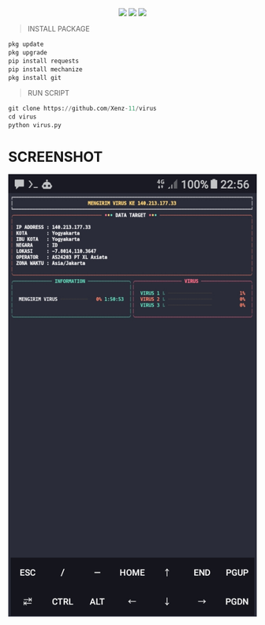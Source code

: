 <h2 align="center"></h2>
<p align="center">
<img src="https://img.shields.io/static/v1?label=VIRUS+X&message=%20&logo=nano&style=for-the-badge">
<img src="https://img.shields.io/static/v1?label=Created+By+Xenz&message=%20&logo=rust&style=for-the-badge&color=green">
<img src="https://img.shields.io/static/v1?label=version&message=1.0.1&logo=apache&style=for-the-badge&color=green">
</p>


> INSTALL PACKAGE
```python
pkg update
pkg upgrade
pip install requests
pip install mechanize
pkg install git
```
> RUN SCRIPT
```python
git clone https://github.com/Xenz-11/virus
cd virus
python virus.py
```
# SCREENSHOT
![KNTL](https://github.com/Xenz-11/virus/blob/main/Ss/Screenshot_20220703-225606.jpg)
